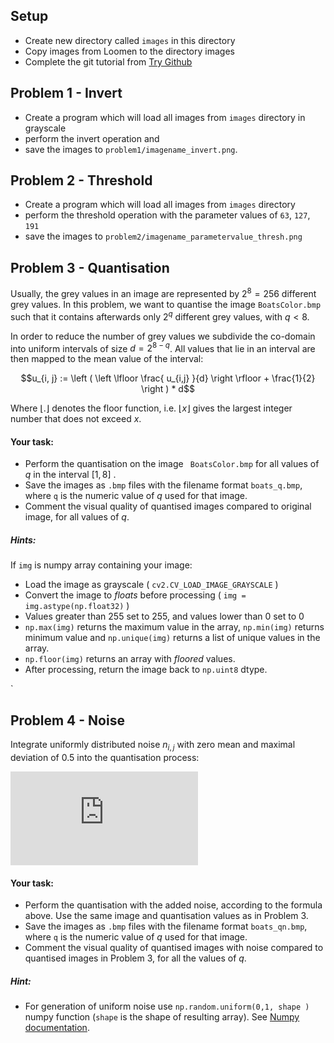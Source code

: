 ## Setup

- Create new directory called `images` in this directory
- Copy images from Loomen to the directory images
- Complete the git tutorial from [Try Github](https://try.github.io)

## Problem 1 - Invert

- Create a program which will load all images from `images` directory in grayscale 
- perform the invert operation and 
- save the images to `problem1/imagename_invert.png`.

## Problem 2 - Threshold

- Create a program which will load all images from `images` directory
- perform the threshold operation with the parameter values of `63`, `127`, `191`
- save the images to `problem2/imagename_parametervalue_thresh.png`

## Problem 3 - Quantisation 
Usually, the grey values in an image are represented by $`2^8 = 256`$
different grey values. In this problem, we want to quantise the image
`BoatsColor.bmp` such that it contains afterwards only $`2^q`$ different grey
values, with $`q < 8`$.

In order to reduce the number of grey values we subdivide the co-domain into
uniform intervals of size $` d = 2^{8-q} `$. All values that lie in an
interval are then mapped to the mean value of the interval: 

```math
u_{i, j} :=  \left ( \left \lfloor \frac{ u_{i,j} }{d} \right \rfloor + \frac{1}{2} \right ) * d
```

<!--![quantize]( http://latex.codecogs.com/gif.latex?u_%7Bi%2C%20j%7D%20%3A%3D%20%5Cleft%20%28%20%5Cleft%20%5Clfloor%20%5Cfrac%7B%20u_%7Bi%2Cj%7D%20%7D%7Bd%7D%20%5Cright%20%5Crfloor%20&plus;%20%5Cfrac%7B1%7D%7B2%7D%20%5Cright%20%29%20*%20d)-->

Where $` \lfloor . \rfloor `$ denotes the floor function, i.e. 
$` \lfloor x \rfloor `$ gives the largest integer number that does not exceed
$` x `$.

#### Your task: 

- Perform the quantisation on the image 
` BoatsColor.bmp` 
for all values of $` q `$ in the interval  $` [ 1, 8 ] `$ . 
- Save the images as
`.bmp` files with the filename format ` boats_q.bmp `,  where ` q ` is the
numeric value of $` q `$ used for that image.  
- Comment the visual quality of quantised images compared to original image, for
all  values of  $` q `$.

##### Hints:

If ` img ` is numpy array containing your image: 

- Load the image as grayscale ( ` cv2.CV_LOAD_IMAGE_GRAYSCALE ` )
- Convert the image to _floats_ before processing ( ` img =
img.astype(np.float32) ` ) 
- Values greater than 255 set to 255, and values lower than 0 set to 0
- `np.max(img)` returns the
maximum value in the array, `np.min(img)` returns minimum value and
`np.unique(img)` returns a list of unique values in the array.
- `np.floor(img)` returns an array with _floored_ values.
- After processing, return the image back to ` np.uint8 ` dtype.

`[]() 

## Problem 4 - Noise

Integrate uniformly distributed noise $` n_{i,j} `$ with zero mean and
maximal deviation of $` 0.5 `$ into the quantisation process:

![quant+noise](http://latex.codecogs.com/gif.latex?u_%7Bi%2C%20j%7D%20%3A%3D%20%5Cleft%20%28%20%5Cleft%20%5Clfloor%20%5Cfrac%7B%20u_%7Bi%2Cj%7D%20%7D%7Bd%7D%20&plus;%20n_%7Bi%2Cj%7D%20%5Cright%20%5Crfloor%20&plus;%20%5Cfrac%7B1%7D%7B2%7D%20%5Cright%20%29%20*%20d)

#### Your task:

- Perform the quantisation with the added noise, according to the formula
above. Use the same image and quantisation values as in Problem 3.
- Save the images as
`.bmp` files with the filename format ` boats_qn.bmp `,  where ` q ` is the
numeric value of $` q `$ used for that image.  
- Comment the visual quality of quantised images with noise compared to
quantised images in Problem 3, for all the values of $` q `$.

##### Hint:

- For generation of uniform noise use `np.random.uniform(0,1, shape )` numpy
function (`shape` is the shape of resulting array). 
See [Numpy
documentation](http://docs.scipy.org/doc/numpy/reference/routines.random.html).
